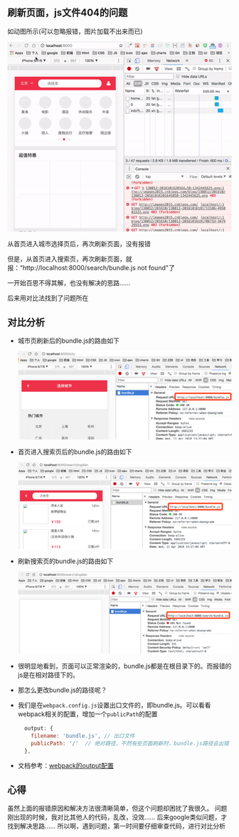 ## 刷新页面，js文件404的问题

如动图所示(可以忽略报错，图片加载不出来而已)
<div align=center>
  <img src="../images/bundle.gif" width="600" alt="bundle" />
</div>

从首页进入城市选择页后，再次刷新页面，没有报错

但是，从首页进入搜索页，再次刷新页面，就报：“http://localhost:8000/search/bundle.js not found"了

一开始百思不得其解，也没有解决的思路……

后来用对比法找到了问题所在

## 对比分析

- 城市页刷新后的bundle.js的路由如下
  <div align=center>
    <img src="../images/1.png" width="650" alt="bundle" />
  </div>

- 首页进入搜索页后的bundle.js的路由如下
  <div align=center>
    <img src="../images/2.png" width="650" alt="bundle" />
  </div>

- 刷新搜索页的bundle.js的路由如下
  <div align=center>
    <img src="../images/3.png" width="650" alt="bundle" />
  </div>

- 很明显地看到，页面可以正常渲染的，bundle.js都是在根目录下的。而报错的js是在相对路径下的。

- 那怎么更改bundle.js的路径呢？

- 我们是在`webpack.config.js`设置出口文件的，即bundle.js。可以看看webpack相关的配置，增加一个`publicPath`的配置
  ```js
    output: {
      filename: 'bundle.js', // 出口文件
      publicPath: '/'  // 绝对路径，不然有些页面刷新时，bundle.js路径会出错
    },
  ```

- 文档参考：[webpack的output配置](https://webpack.js.org/concepts/#output)

## 心得

虽然上面的报错原因和解决方法很清晰简单，但这个问题却困扰了我很久。
问题刚出现的时候，我对比其他人的代码，乱改，没效……
后来google类似问题，才找到解决思路……
所以啊，遇到问题，第一时间要仔细审查代码，进行对比分析
